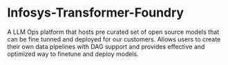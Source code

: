 # Infosys-Transformer-Foundry
A LLM Ops platform that hosts pre curated set of open source models that can be fine tunned and deployed for our customers. Allows users to create their own data pipelines with DAG support and provides effective and optimized way to finetune and deploy models.
